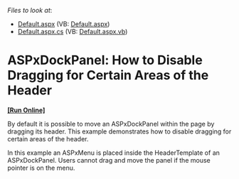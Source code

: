 <!-- default file list -->
*Files to look at*:

* [Default.aspx](./CS/WebSite/Default.aspx) (VB: [Default.aspx](./VB/WebSite/Default.aspx))
* [Default.aspx.cs](./CS/WebSite/Default.aspx.cs) (VB: [Default.aspx.vb](./VB/WebSite/Default.aspx.vb))
<!-- default file list end -->
# ASPxDockPanel: How to Disable Dragging for Certain Areas of the Header 
<!-- run online -->
**[[Run Online]](https://codecentral.devexpress.com/e20044)**
<!-- run online end -->


<p>By default it is possible to move an ASPxDockPanel within the page by dragging its header. This example demonstrates how to disable dragging for certain areas of the header.</p><p>In this example an ASPxMenu is placed inside the HeaderTemplate of an ASPxDockPanel. Users cannot drag and move the panel if the mouse pointer is on the menu. </p><p><br />
</p>

<br/>


